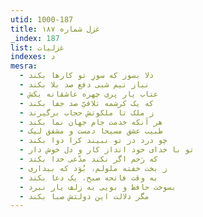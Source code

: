 ```yaml
---
utid: 1000-187
title: غزل شماره ۱۸۷
_index: 187
list: غزلیات
indexes: د
mesra:
  - دلا بسوز که سوزِ تو کارها بکند
  - نیاز نیم شبی دفع صد بلا بکند
  - عتاب یار پری چهره عاشقانه بکش
  - که یک کرشمه تلافیِّ صد جفا بکند
  - ز ملک تا ملکوتش حجاب برگیرند
  - هر آنکه خدمت جام جهان نما بکند
  - طبیب عشق مسیحا دمست و مشفق لیک
  - چو درد در تو نبیند کرا دوا بکند
  - تو با خدای خود انداز کار و دل خوش دار
  - که رَحم اگر نکند مدّعی خدا بکند
  - ز بخت خفته ملولم، بُوَد که بیداری
  - به وقت فاتحه صبح، یک دعا بکند
  - بسوخت حافظ و بویی به زلف یار نبرد
  - مگر دلالت این دولتش صبا بکند
---
```

